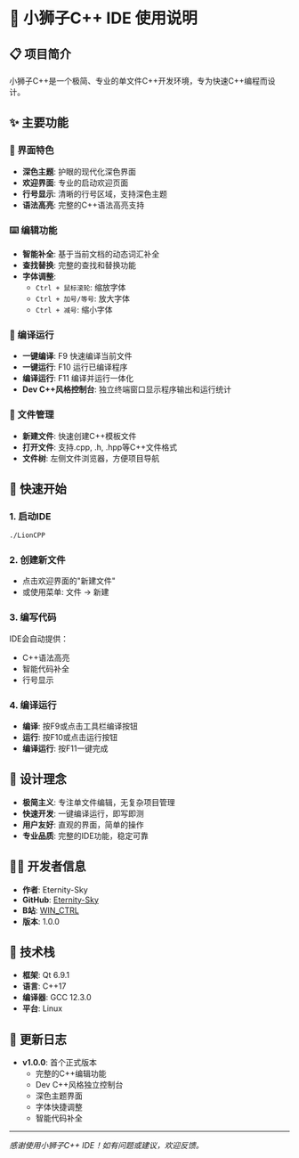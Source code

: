 # 🦁 小狮子C++ IDE 使用说明

## 📋 项目简介
小狮子C++是一个极简、专业的单文件C++开发环境，专为快速C++编程而设计。

## ✨ 主要功能

### 🎨 界面特色
- **深色主题**: 护眼的现代化深色界面
- **欢迎界面**: 专业的启动欢迎页面
- **行号显示**: 清晰的行号区域，支持深色主题
- **语法高亮**: 完整的C++语法高亮支持

### ⌨️ 编辑功能
- **智能补全**: 基于当前文档的动态词汇补全
- **查找替换**: 完整的查找和替换功能
- **字体调整**: 
  - `Ctrl + 鼠标滚轮`: 缩放字体
  - `Ctrl + 加号/等号`: 放大字体
  - `Ctrl + 减号`: 缩小字体

### 🔧 编译运行
- **一键编译**: F9 快速编译当前文件
- **一键运行**: F10 运行已编译程序
- **编译运行**: F11 编译并运行一体化
- **Dev C++风格控制台**: 独立终端窗口显示程序输出和运行统计

### 📁 文件管理
- **新建文件**: 快速创建C++模板文件
- **打开文件**: 支持.cpp, .h, .hpp等C++文件格式
- **文件树**: 左侧文件浏览器，方便项目导航

## 🚀 快速开始

### 1. 启动IDE
```bash
./LionCPP
```

### 2. 创建新文件
- 点击欢迎界面的"新建文件"
- 或使用菜单: 文件 → 新建

### 3. 编写代码
IDE会自动提供：
- C++语法高亮
- 智能代码补全
- 行号显示

### 4. 编译运行
- **编译**: 按F9或点击工具栏编译按钮
- **运行**: 按F10或点击运行按钮
- **编译运行**: 按F11一键完成

## 🎯 设计理念
- **极简主义**: 专注单文件编辑，无复杂项目管理
- **快速开发**: 一键编译运行，即写即测
- **用户友好**: 直观的界面，简单的操作
- **专业品质**: 完整的IDE功能，稳定可靠

## 👨‍💻 开发者信息
- **作者**: Eternity-Sky
- **GitHub**: [Eternity-Sky](https://github.com/Eternity-Sky)
- **B站**: [WIN_CTRL](https://space.bilibili.com/WIN_CTRL)
- **版本**: 1.0.0

## 🔧 技术栈
- **框架**: Qt 6.9.1
- **语言**: C++17
- **编译器**: GCC 12.3.0
- **平台**: Linux

## 📝 更新日志
- **v1.0.0**: 首个正式版本
  - 完整的C++编辑功能
  - Dev C++风格独立控制台
  - 深色主题界面
  - 字体快捷调整
  - 智能代码补全

---
*感谢使用小狮子C++ IDE！如有问题或建议，欢迎反馈。*
